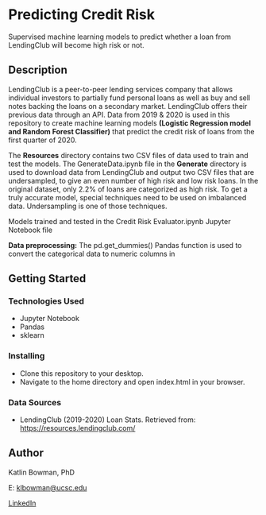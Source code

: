 # Predicting Credit Risk

Supervised machine learning models to predict whether a loan from LendingClub will become high risk or not.

## Description

LendingClub is a peer-to-peer lending services company that allows individual investors to partially fund personal loans as well as buy and sell notes backing the loans on a secondary market. LendingClub offers their previous data through an API. Data from 2019 & 2020 is used in this repository to create machine learning models **(Logistic Regression model and Random Forest Classifier)** that predict the credit risk of loans from the first quarter of 2020.

The **Resources** directory contains two CSV files of data used to train and test the models. The GenerateData.ipynb file in the **Generate** directory is used to download data from LendingClub and output two CSV files that are undersampled, to give an even number of high risk and low risk loans. In the original dataset, only 2.2% of loans are categorized as high risk. To get a truly accurate model, special techniques need to be used on imbalanced data. Undersampling is one of those techniques.

Models trained and tested in the Credit Risk Evaluator.ipynb Jupyter Notebook file

**Data preprocessing:** The pd.get_dummies() Pandas function is used to convert the categorical data to numeric columns in 

## Getting Started

### Technologies Used 

* Jupyter Notebook
* Pandas 
* sklearn 

### Installing

* Clone this repository to your desktop.
* Navigate to the home directory and open index.html in your browser.

### Data Sources

* LendingClub (2019-2020) Loan Stats. Retrieved from: https://resources.lendingclub.com/

## Author

Katlin Bowman, PhD

E: klbowman@ucsc.edu

[LinkedIn](https://www.linkedin.com/in/katlin-bowman/)
